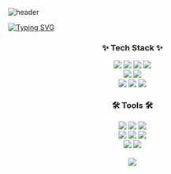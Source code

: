 ![header](https://capsule-render.vercel.app/api?type=waving&color=6994CDEE&text=&animation=twinkling&height=80)

[![Typing SVG](https://readme-typing-svg.demolab.com?font=Alkatra&weight=500&size=45&duration=3500&pause=3&color=6994CDEE&center=false&vCenter=false&multiline=true&repeat=true&width=1000&height=100&lines=Welcome+to+Seongbeen's+GitHub!👋)](https://git.io/typing-svg)

<!--내용 부분-->
<h3 align="center">✨ Tech Stack ✨</h3>
<div align="center">
  <img src="https://img.shields.io/badge/React-61DAFB?style=for-the-badge&logo=react&logoColor=black" />  
  <img src="https://img.shields.io/badge/JavaScript-F7DF1E?style=for-the-badge&logo=javascript&logoColor=black" />  
  <img src="https://img.shields.io/badge/HTML5-E34F26?style=for-the-badge&logo=html5&logoColor=white" />  
  <img src="https://img.shields.io/badge/CSS3-1572B6?style=for-the-badge&logo=css3&logoColor=white" />  
</div>

<div align="center">
  <img src="https://img.shields.io/badge/Node.js-339933?style=for-the-badge&logo=node.js&logoColor=white" />  
  <img src="https://img.shields.io/badge/Express-000000?style=for-the-badge&logo=express&logoColor=white" />  
</div>

<div align="center">
  <img src="https://img.shields.io/badge/C-A8B9CC?style=for-the-badge&logo=c&logoColor=black" />  
  <img src="https://img.shields.io/badge/Java-007396?style=for-the-badge&logo=java&logoColor=white" />  
  <img src="https://img.shields.io/badge/Python-3776AB?style=for-the-badge&logo=python&logoColor=white" />  
</div>

<h3 align="center">🛠 Tools 🛠</h3>
<div align="center">
  <img src="https://img.shields.io/badge/Git-F05033?style=for-the-badge&logo=git&logoColor=white" />  
  <img src="https://img.shields.io/badge/GitHub-181717?style=for-the-badge&logo=github&logoColor=white" />  
  <img src="https://img.shields.io/badge/Notion-000000?style=for-the-badge&logo=notion&logoColor=white" />  
</div>

<div align="center">
  <img src="https://img.shields.io/badge/VS Code-007ACC?style=for-the-badge&logo=visual-studio-code&logoColor=white" />  
  <img src="https://img.shields.io/badge/Visual Studio-5C2D91?style=for-the-badge&logo=visual-studio&logoColor=white" />  
  <img src="https://img.shields.io/badge/Eclipse-2C2255?style=for-the-badge&logo=eclipse&logoColor=white" />  
</div>

<div align="center">
  <img src="https://img.shields.io/badge/MySQL-4479A1?style=for-the-badge&logo=mysql&logoColor=white" />  
  <img src="https://img.shields.io/badge/Oracle-F80000?style=for-the-badge&logo=oracle&logoColor=white" />  
</div>

<br>

<div align="center">
  <img src="https://github-readme-stats.vercel.app/api/top-langs/?username=psb3505&layout=compact" />
</div>


